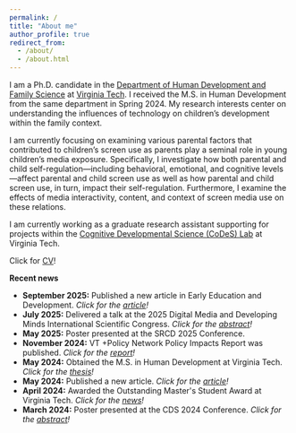 ```yaml
---
permalink: /
title: "About me"
author_profile: true
redirect_from: 
  - /about/
  - /about.html
---
```


I am a Ph.D. candidate in the [Department of Human Development and Family Science](https://hdfs.vt.edu) at [Virginia Tech](https://www.vt.edu). I received the M.S. in Human Development from the same department in Spring 2024. My research interests center on understanding the influences of technology on children’s development within the family context.

I am currently focusing on examining various parental factors that contributed to children’s screen use as parents play a seminal role in young children’s media exposure. Specifically, I investigate how both parental and child self-regulation—including behavioral, emotional, and cognitive levels—affect parental and child screen use as well as how parental and child screen use, in turn, impact their self-regulation. Furthermore, I examine the effects of media interactivity, content, and context of screen media use on these relations.

I am currently working as a graduate research assistant supporting for projects within the [Cognitive Developmental Science (CoDeS) Lab](https://kchoi.org/) at Virginia Tech.

Click for [CV](https://mahmutgurdal.github.io/files/GurdalCV.pdf)!

**Recent news**
* **September 2025:** Published a new article in Early Education and Development. _Click for the [article](https://doi.org/10.1080/10409289.2025.2559429)!_
* **July 2025:** Delivered a talk at the 2025 Digital Media and Developing Minds International Scientific Congress. _Click for the [abstract](https://www.childrenandscreens.org/wp-content/uploads/2025/07/Media-and-Minds-2025-Congress-Abstract-Booklet.pdf)!_
* **May 2025:** Poster presented at the SRCD 2025 Conference.
* **November 2024:** VT +Policy Network Policy Impacts Report was published. _Click for the [report](https://policy.isce.vt.edu/research.html)!_
* **May 2024:** Obtained the M.S. in Human Development at Virginia Tech. _Click for the [thesis](https://hdl.handle.net/10919/119120)!_
* **May 2024:** Published a new article. _Click for the [article](https://doi.org/10.37870/joqie.v14i23.430)!_
* **April 2024:** Awarded the Outstanding Master's Student Award at Virginia Tech. _Click for the [news](https://news.vt.edu/articles/2024/04/gradschool-2024-awards.html)!_ 
* **March 2024:** Poster presented at the CDS 2024 Conference. _Click for the [abstract](https://cogdevsoc.org/wp-content/uploads/2024/03/CDS-Abstract-Book-2024-1.pdf)!_
